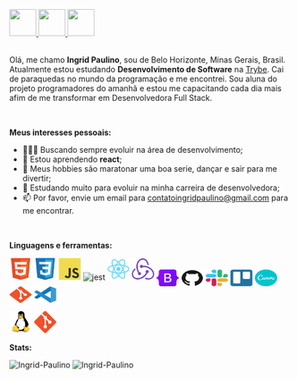 <a href="https://github.com/Ingrid-Paulino" target="_blank">
  <img src="https://cdn.iconscout.com/icon/free/png-256/github-108-438008.png" width="48px" height="48px">
</a> 
<a href="https://www.linkedin.com/in/ingrid-paulino/" target="_blank">
  <img src="https://i.ibb.co/Kx2GSrT/linkedin.png" width="48px" height="48px">
</a>
<a href="https://www.instagram.com/euingridpaulino/" target="_blank">
  <img src="https://cdn.icon-icons.com/icons2/1211/PNG/512/1491579602-yumminkysocialmedia36_83067.png" width="48px" height="48px">
</a>

<br />
<br />

Olá, me chamo **Ingrid Paulino**, sou de Belo Horizonte, Minas Gerais, Brasil. Atualmente estou estudando **Desenvolvimento de Software** na <a href="https://github.com/betrybe">Trybe<a/>. 
Cai de paraquedas no mundo da programação e me encontrei. Sou aluna do projeto programadores do amanhã e estou me capacitando cada dia mais afim de me transformar em Desenvolvedora Full Stack.

<br>

**Meus interesses pessoais:**
- 👨🏽‍💻 Buscando sempre evoluir na área de desenvolvimento;
- 🌱 Estou aprendendo **react**;
- 🤔 Meus hobbies são maratonar uma boa serie, dançar e sair para me divertir;
- 💼 Estudando muito para evoluir na minha carreira de desenvolvedora;
- 📫 Por favor, envie um email para contatoingridpaulino@gmail.com para me encontrar.

<br>

 **Linguagens e ferramentas:** 
 
  
 <p align="left">
  <img src="https://raw.githubusercontent.com/devicons/devicon/master/icons/html5/html5-original.svg" alt="html5" width="40" height="40"/> 
  <img src="https://raw.githubusercontent.com/devicons/devicon/master/icons/css3/css3-original.svg" alt="css3" width="40" height="40"/>
  <img src="https://raw.githubusercontent.com/devicons/devicon/master/icons/javascript/javascript-original.svg" alt="javascript" width="40" height="40"/> 
  <img
    src="https://i.ibb.co/3sSDC6P/jest.png" alt="jest" width="40" height="40" />
  <img src="https://raw.githubusercontent.com/devicons/devicon/master/icons/react/react-original.svg" alt="react" width="40" height="40"/>
  <img src="https://raw.githubusercontent.com/devicons/devicon/master/icons/redux/redux-original.svg" alt="redux" width="40" height="40"/>
   <img align="center" alt="ewe-Bootstrap" height="30" width="40" src="https://raw.githubusercontent.com/devicons/devicon/master/icons/bootstrap/bootstrap-original.svg">
  <img align="center" alt="ewe-GitHub" height="30" width="40" src="https://raw.githubusercontent.com/devicons/devicon/master/icons/github/github-original.svg">
    <img align="center" alt="ewe-Slack" height="30" width="40" src="https://raw.githubusercontent.com/devicons/devicon/master/icons/slack/slack-original.svg">
  <img align="center" alt="ewe-Trello" height="30" width="40" src="https://raw.githubusercontent.com/devicons/devicon/master/icons/trello/trello-plain.svg">
  <img align="center" alt="ewe-Canva" height="30" width="40" src="https://raw.githubusercontent.com/devicons/devicon/master/icons/canva/canva-original.svg">
  <img align="center" alt="ewe-Git" height="30" width="40" src="https://raw.githubusercontent.com/devicons/devicon/master/icons/git/git-original.svg">
   <img align="center" alt="ewe-VScode" height="30" width="40" src="https://raw.githubusercontent.com/devicons/devicon/master/icons/vscode/vscode-original.svg">
</p>
  
  
<p>
  <img src="https://raw.githubusercontent.com/devicons/devicon/master/icons/linux/linux-original.svg" alt="linux" width="40" height="40" />
  <img src="https://raw.githubusercontent.com/devicons/devicon/master/icons/git/git-original.svg" alt="git" width="40" height="40"/> 
</p>

**Stats:**
<div>
    <span>
    <img src="https://github-readme-stats.vercel.app/api?username=Ingrid-Paulino&count_private=true&show_icons=true&theme=radical" alt="Ingrid-Paulino" />
</span>
<span>
    <img src="https://github-readme-stats.vercel.app/api/top-langs/?username=Ingrid-Paulino&layout=compact&theme=radical" alt="Ingrid-Paulino" />
</span>
</div>


<!--
**Ingrid-Paulino/Ingrid-Paulino** is a ✨ _special_ ✨ repository because its `README.md` (this file) appears on your GitHub profile.

Here are some ideas to get you started:

- 🔭 I’m currently working on ...
- 🌱 I’m currently learning ...
- 👯 I’m looking to collaborate on ...
- 🤔 I’m looking for help with ...
- 💬 Ask me about ...
- 📫 How to reach me: ...
- 😄 Pronouns: ...
- ⚡ Fun fact: ...
-->
